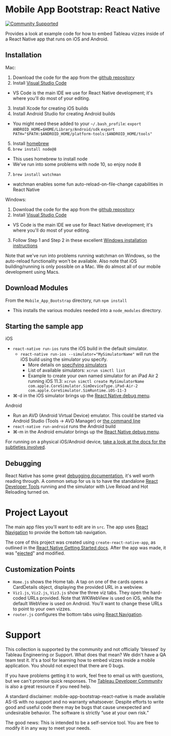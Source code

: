 # Mobile App Bootstrap: React Native
[![Community Supported](https://img.shields.io/badge/Support%20Level-Community%20Supported-457387.svg)](https://www.tableau.com/support-levels-it-and-developer-tools)

Provides a look at example code for how to embed Tableau vizzes inside of a React Native app that runs on iOS and Android.


## Installation

Mac:

1. Download the code for the app from the [github repository](https://github.com/tableau/mobile-app-bootstrap-react-native)
2. Install [Visual Studio Code](https://code.visualstudio.com/)
  * VS Code is the main IDE we use for React Native development; it's where you'll do most of your editing.
3. Install Xcode for creating iOS builds
4. Install Android Studio for creating Android builds
  * You might need these added to your `~/.bash_profile`:
    `export ANDROID_HOME=$HOME/Library/Android/sdk`
    `export PATH="$PATH:$ANDROID_HOME/platform-tools:$ANDROID_HOME/tools"`
5. Install [homebrew](https://brew.sh/)
6. `brew install node@8`
  * This uses homebrew to install node
  * We've run into some problems with node 10, so enjoy node 8
7. `brew install watchman`
  * watchman enables some fun auto-reload-on-file-change capabilities in React Native


Windows:

1. Download the code for the app from the [github repository](https://github.com/tableau/mobile-app-bootstrap-react-native)
2. Install [Visual Studio Code](https://code.visualstudio.com/)
  * VS Code is the main IDE we use for React Native development; it's where you'll do most of your editing.
3. Follow Step 1 and Step 2 in these excellent [Windows installation instructions](https://shift.infinite.red/getting-started-with-react-native-development-on-windows-90d85a72ae65)

Note that we've run into problems running watchman on Windows, so the auto-reload functionality won't be available. Also note that iOS building/running is only possible on a Mac. We do almost all of our mobile development using Macs.


## Download Modules
From the `Mobile_App_Bootstrap` directory, run `npm install`
  * This installs the various modules needed into a `node_modules` directory.

## Starting the sample app

iOS
* `react-native run-ios` runs the iOS build in the default simulator.
  * `react-native run-ios --simulator="MySimulatorName"` will run the iOS build using the simulator you specify. 
    * More details on [specifying simulators](https://facebook.github.io/react-native/docs/running-on-simulator-ios.html)
    * List of available simulators: `xcrun simctl list`
    * Example to create your own named simulator for an iPad Air 2 running iOS 11.3: `xcrun simctl create MySimulatorName com.apple.CoreSimulator.SimDeviceType.iPad-Air-2 com.apple.CoreSimulator.SimRuntime.iOS-11-3`
* ⌘-d in the iOS simulator brings up the [React Native debug menu](https://facebook.github.io/react-native/docs/debugging.html).

Android
* Run an AVD (Android Virtual Device) emulator. This could be started via Android Studio (Tools -> AVD Manager) or [the command line](https://developer.android.com/studio/run/emulator-commandline)
* `react-native run-android` runs the Android build
* ⌘-m in the Android emulator brings up the [React Native debug menu](https://facebook.github.io/react-native/docs/debugging.html).


For running on a physical iOS/Android device, [take a look at the docs for the subtleties involved](https://facebook.github.io/react-native/docs/running-on-device).

## Debugging

React Native has some great [debugging documentation](https://facebook.github.io/react-native/docs/debugging.html), it's well worth reading through. A common setup for us is to have the standalone [React Developer Tools](https://github.com/facebook/react-devtools/tree/master/packages/react-devtools) running and the simulator with Live Reload and Hot Reloading turned on.

# Project Layout

The main app files you'll want to edit are in `src`. The app uses [React Navigation](https://reactnavigation.org/) to provide the bottom tab navigation.

The core of this project was created using `create-react-native-app`, as outlined in the [React Native Getting Started docs](https://facebook.github.io/react-native/docs/getting-started.html). After the app was made, it was "[ejected](https://github.com/react-community/create-react-native-app/blob/master/react-native-scripts/template/README.md#ejecting-from-create-react-native-app)" and modified.

## Customization Points

* `Home.js` shows the Home tab. A tap on one of the cards opens a CardDetails object, displaying the provided URL in a webview.
* `Viz1.js`, `Viz2.js`, `Viz3.js` show the three viz tabs. They open the hard-coded URLs provided. Note that WKWebView is used on iOS, while the default WebView is used on Android. You'll want to change these URLs to point to your own vizzes.
* `router.js` configures the bottom tabs using [React Navigation](https://reactnavigation.org/).


# Support

This collection is supported by the community and not officially 'blessed' by Tableau Engineering or Support. What does that mean? We didn't have a QA team test it. It's a tool for learning how to embed vizzes inside a mobile application. You should not expect that there are 0 bugs.

If you have problems getting it to work, feel free to email us with questions, but we can't promise quick responses. The [Tableau Developer Community](developer.tableau.com) is also a great resource if you need help.

A standard disclaimer: mobile-app-bootstrap-react-native is made available AS-IS with no support and no warranty whatsoever. Despite efforts to write good and useful code there may be bugs that cause unexpected and undesirable behavior. The software is strictly “use at your own risk.”

The good news: This is intended to be a self-service tool. You are free to modify it in any way to meet your needs.

